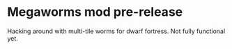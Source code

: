 # Megaworms mod pre-release
Hacking around with multi-tile worms for dwarf fortress. Not fully functional yet.
